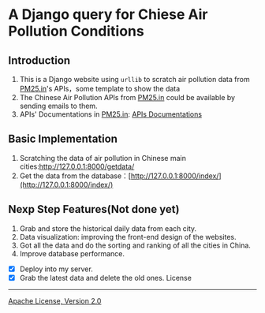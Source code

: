 A Django query for Chiese Air Pollution Conditions
===


Introduction
----
1. This is a Django website using ```urllib``` to scratch air pollution data from [PM25.in](http://www.pm25.in/)'s APIs，some template to show the data
2. The Chinese Air Pollution APIs from  [PM25.in](http://www.pm25.in/) could be available by sending emails to them.
3. APIs' Documentations in [PM25.in](http://www.pm25.in/): [APIs Documentations](http://www.pm25.in/api_doc)

Basic Implementation
--------------------

1. Scratching the  data of air pollution in Chinese main cities:<a href="http://127.0.0.1:8000/getdata/">http://127.0.0.1:8000/getdata/</a>
2. Get the data from the database：[http://127.0.0.1:8000/index/](http://127.0.0.1:8000/index/)

Nexp Step Features(Not done yet)
------------------------------
1. Grab and store the historical daily data from each city. 
1. Data visualization: improving the front-end design of the websites.
3. Got all the data and do the sorting and ranking of all the cities in China.
4. Improve database performance.
- [x] Deploy into my server.
- [x] Grab the latest data and delete the old ones.
License
-------
[Apache License, Version 2.0](http://www.apache.org/licenses/LICENSE-2.0.html)
